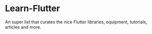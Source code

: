 # Learn-Flutter
An super list that curates the nice Flutter libraries, equipment, tutorials, articles and more.
